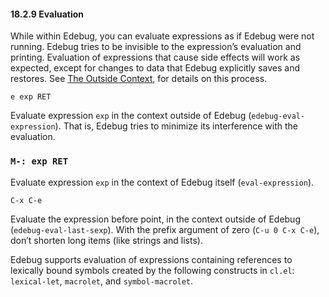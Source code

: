

#### 18.2.9 Evaluation

While within Edebug, you can evaluate expressions as if Edebug were not running. Edebug tries to be invisible to the expression’s evaluation and printing. Evaluation of expressions that cause side effects will work as expected, except for changes to data that Edebug explicitly saves and restores. See [The Outside Context](The-Outside-Context.html), for details on this process.

`e exp RET`

Evaluate expression `exp` in the context outside of Edebug (`edebug-eval-expression`). That is, Edebug tries to minimize its interference with the evaluation.

### `M-: exp RET`

Evaluate expression `exp` in the context of Edebug itself (`eval-expression`).

`C-x C-e`

Evaluate the expression before point, in the context outside of Edebug (`edebug-eval-last-sexp`). With the prefix argument of zero (`C-u 0 C-x C-e`), don’t shorten long items (like strings and lists).

Edebug supports evaluation of expressions containing references to lexically bound symbols created by the following constructs in `cl.el`: `lexical-let`, `macrolet`, and `symbol-macrolet`.
